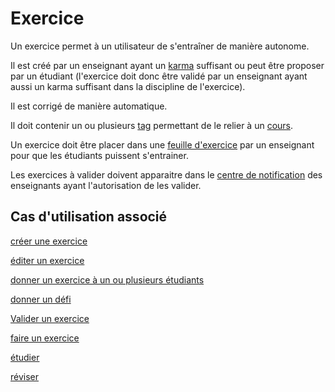 #  Exercice

Un exercice permet à un utilisateur de s'entraîner de manière autonome.

Il est créé par un enseignant ayant un [karma](karma.md) suffisant ou peut être proposer par un étudiant (l'exercice doit donc être validé par un enseignant ayant aussi un karma suffisant dans la discipline de l'exercice).

Il est corrigé de manière automatique.

Il doit contenir un ou plusieurs [tag](tag.md) permettant de le relier à un [cours](cours.md).

Un exercice doit être placer dans une [feuille d'exercice](feuille.md) par un enseignant pour que les étudiants puissent s'entrainer.

Les exercices à valider doivent apparaitre dans le [centre de notification](centredenotification.md) des enseignants ayant l'autorisation de les valider.

## Cas d'utilisation associé

[créer une exercice](../casutilisation/createur/createexercice.md)

[éditer un exercice](../casutilisation/createur/editerexercice.md)

[donner un exercice à un ou plusieurs étudiants](../casutilisation/enseignant/donnerexercices.md)

[donner un défi](../casutilisation/etudiant/donnerexercice.md)

[Valider un exercice](../casutilisation/enseignant/validation.md)

[faire un exercice](../casutilisation/etudiant/faireexercice.md)

[étudier](../casutilisation/etudiant/etudier.md)

[réviser](../casutilisation/etudiant/reviser.md)

<!---
Author : Hugo
Validator : Jordan
-->
